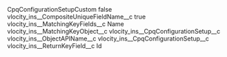 <?xml version="1.0" encoding="UTF-8"?>
<CustomMetadata xmlns="http://soap.sforce.com/2006/04/metadata" xmlns:xsi="http://www.w3.org/2001/XMLSchema-instance" xmlns:xsd="http://www.w3.org/2001/XMLSchema">
    <label>CpqConfigurationSetupCustom</label>
    <protected>false</protected>
    <values>
        <field>vlocity_ins__CompositeUniqueFieldName__c</field>
        <value xsi:type="xsd:string">true</value>
    </values>
    <values>
        <field>vlocity_ins__MatchingKeyFields__c</field>
        <value xsi:type="xsd:string">Name</value>
    </values>
    <values>
        <field>vlocity_ins__MatchingKeyObject__c</field>
        <value xsi:type="xsd:string">vlocity_ins__CpqConfigurationSetup__c</value>
    </values>
    <values>
        <field>vlocity_ins__ObjectAPIName__c</field>
        <value xsi:type="xsd:string">vlocity_ins__CpqConfigurationSetup__c</value>
    </values>
    <values>
        <field>vlocity_ins__ReturnKeyField__c</field>
        <value xsi:type="xsd:string">Id</value>
    </values>
</CustomMetadata>
